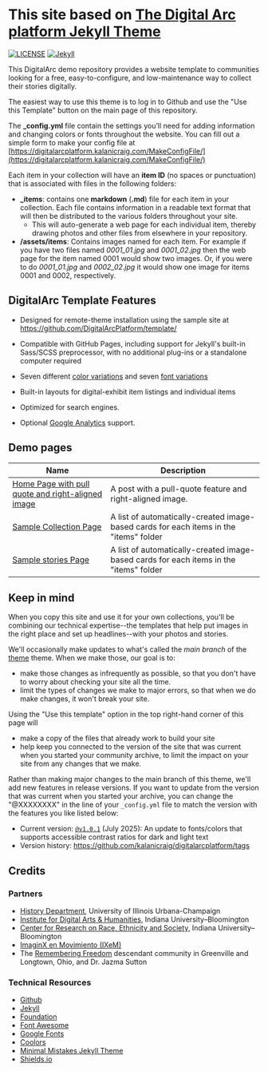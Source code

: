 # This site based on [The Digital Arc platform Jekyll Theme]([https://digital.kalanicraig.com/](http://digitalarcplatform.kalanicraig.com))

[![LICENSE](https://img.shields.io/badge/license-CC%20BY--NC--SA%204.0-blue)](https://raw.githubusercontent.com/kalanicraig/community-archive/main/LICENSE)
[![Jekyll](https://img.shields.io/badge/jekyll-%3E%3D%203.7-blue.svg)](https://jekyllrb.com/)

This DigitalArc demo repository provides a website template to communities looking for a free, easy-to-configure, and low-maintenance way to collect their stories digitally.

The easiest way to use this theme is to log in to Github and use the "Use this Template" button on the main page of this repository.

The **_config.yml** file contain the settings you’ll need for adding information and changing colors or fonts throughout the website. You can fill out a simple form to make your config file at [https://digitalarcplatform.kalanicraig.com/MakeConfigFile/](https://digitalarcplatform.kalanicraig.com/MakeConfigFile/)

Each item in your collection will have an **item ID** (no spaces or punctuation) that is associated with files in the following folders:

-   **_items**: contains one **markdown** (**.md**) file for each item in your collection. Each file contains information in a readable text format that will then be distributed to the various folders throughout your site.
    -   This will auto-generate a web page for each individual item, thereby drawing photos and other files from elsewhere in your repository.
-   **/assets/items**: Contains images named for each item. For example if you have two files named *0001_01.jpg* and *0001_02.jpg* then the web page for the item named 0001 would show two images. Or, if you were to do *0001_01.jpg* and *0002_02.jpg* it would show one image for items 0001 and 0002, respectively.

## DigitalArc Template Features

- Designed for remote-theme installation using the sample site at https://github.com/DigitalArcPlatform/template/

- Compatible with GitHub Pages, including support for Jekyll's built-in Sass/SCSS preprocessor, with no additional plug-ins or a standalone computer required
- Seven different [color variations](https://digitalarcplatform.github.io/documentation/docs/publishSite/basics/typefaceColor/) and seven [font variations](https://digitalarcplatform.github.io/documentation/docs/publishSite/basics/typefaceColor/)

- Built-in layouts for digital-exhibit item listings and individual items
- Optimized for search engines.
- Optional [Google Analytics](https://www.google.com/analytics/) support.

## Demo pages

| Name                                                   | Description                                                  |
| ------------------------------------------------------ | ------------------------------------------------------------ |
| [Home Page with pull quote and right-aligned image](/) | A post with a pull-quote feature and right-aligned image.    |
| [Sample Collection Page](/collection)                  | A list of automatically-created image-based cards for each items in the "items" folder |
| [Sample stories Page](/stories)                        | A list of automatically-created image-based cards for each items in the "items" folder |

## Keep in mind

When you copy this site and use it for your own collections, you'll be combining our technical expertise--the templates that help put images in the right place and set up headlines--with your photos and stories.

We'll occasionally make updates to what's called the *main branch* of the [theme]([https://github.com/kalanicraig/community-archive-jekyll](https://github.com/kalanicraig/digitalarcplatform)) theme. When we make those, our goal is to:

- make those changes as infrequently as possible, so that you don't have to worry about checking your site all the time.
- limit the types of changes we make to major errors, so that when we do make changes, it won't break your site.

Using the "Use this template" option in the top right-hand corner of this page will

- make a copy of the files that already work to build your site
- help keep you connected to the version of the site that was current when you started your community archive, to limit the impact on your site from any changes that we make.

Rather than making major changes to the main branch of this theme, we'll add new features in release versions. If you want to update from the version that was current when you started your archive, you can change the "@XXXXXXXX" in the line of your `_config.yml` file to match the version with the features you like listed below:

- Current version: [`@v1.0.1`]([https://github.com/kalanicraig/community-archive-jekyll/releases/tag/0.1.0](https://github.com/kalanicraig/digitalarcplatform/releases/tag/v1.0.1)) (July 2025): An update to fonts/colors that supports accessible contrast ratios for dark and light text
- Version history: https://github.com/kalanicraig/digitalarcplatform/tags

## Credits

### Partners

- [History Department](https://history.illinois.edu), University of Illinois Urbana-Champaign
- [Institute for Digital Arts & Humanities](https://idah.indiana.edu), Indiana University–Bloomington
- [Center for Research on Race, Ethnicity and Society](https://crres.indiana.edu), Indiana University–Bloomington
- [ImaginX en Movimiento (IXeM)](https://www.instagram.com/ixemcollective/?hl=en)
- The [Remembering Freedom](https://longtownhistory.github.io/) descendant community in Greenville and Longtown, Ohio, and Dr. Jazma Sutton

### Technical Resources

- [Github](http://github.com/)
- [Jekyll](http://jekyllrb.com/)
- [Foundation](http://foundation.zurb.com/)
- [Font Awesome](http://fontawesome.io/)
- [Google Fonts](http://fonts.google.com/)
- [Coolors](https://coolors.co)
- [Minimal Mistakes Jekyll Theme](https://mmistakes.github.io/minimal-mistakes/)
- [Shields.io](https://shields.io/category/coverage)
